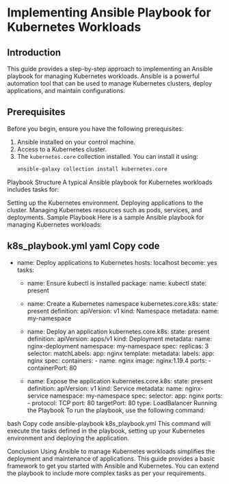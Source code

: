# Implementing Ansible Playbook for Kubernetes Workloads

## Introduction

This guide provides a step-by-step approach to implementing an Ansible playbook for managing Kubernetes workloads. Ansible is a powerful automation tool that can be used to manage Kubernetes clusters, deploy applications, and maintain configurations.

## Prerequisites

Before you begin, ensure you have the following prerequisites:

1. Ansible installed on your control machine.
2. Access to a Kubernetes cluster.
3. The `kubernetes.core` collection installed. You can install it using:
   ```bash
   ansible-galaxy collection install kubernetes.core
Playbook Structure
A typical Ansible playbook for Kubernetes workloads includes tasks for:

Setting up the Kubernetes environment.
Deploying applications to the cluster.
Managing Kubernetes resources such as pods, services, and deployments.
Sample Playbook
Here is a sample Ansible playbook for managing Kubernetes workloads:

k8s_playbook.yml
yaml
Copy code
---
- name: Deploy applications to Kubernetes
  hosts: localhost
  become: yes
  tasks:
    - name: Ensure kubectl is installed
      package:
        name: kubectl
        state: present

    - name: Create a Kubernetes namespace
      kubernetes.core.k8s:
        state: present
        definition:
          apiVersion: v1
          kind: Namespace
          metadata:
            name: my-namespace

    - name: Deploy an application
      kubernetes.core.k8s:
        state: present
        definition:
          apiVersion: apps/v1
          kind: Deployment
          metadata:
            name: nginx-deployment
            namespace: my-namespace
          spec:
            replicas: 3
            selector:
              matchLabels:
                app: nginx
            template:
              metadata:
                labels:
                  app: nginx
              spec:
                containers:
                - name: nginx
                  image: nginx:1.19.4
                  ports:
                  - containerPort: 80

    - name: Expose the application
      kubernetes.core.k8s:
        state: present
        definition:
          apiVersion: v1
          kind: Service
          metadata:
            name: nginx-service
            namespace: my-namespace
          spec:
            selector:
              app: nginx
            ports:
            - protocol: TCP
              port: 80
              targetPort: 80
            type: LoadBalancer
Running the Playbook
To run the playbook, use the following command:

bash
Copy code
ansible-playbook k8s_playbook.yml
This command will execute the tasks defined in the playbook, setting up your Kubernetes environment and deploying the application.

Conclusion
Using Ansible to manage Kubernetes workloads simplifies the deployment and maintenance of applications. This guide provides a basic framework to get you started with Ansible and Kubernetes. You can extend the playbook to include more complex tasks as per your requirements.
